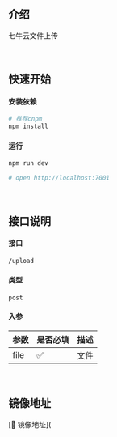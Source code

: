 ## 介绍

七牛云文件上传

<br />

## 快速开始

#### 安装依赖

```bash
# 推荐cnpm
npm install
```

#### 运行

```bash
npm run dev

# open http://localhost:7001
```

<br />

## 接口说明

#### 接口

```bash
/upload
```

#### 类型

`post`

#### 入参

| 参数 | 是否必填 | 描述 |
| ---- | -------- | ---- |
| file | ✅        | 文件 |

<br />

## 镜像地址

[🌈 镜像地址](